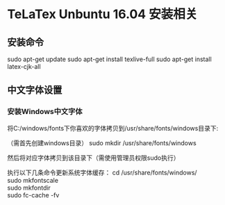# TeLaTex Unbuntu 16.04 安装相关

## 安装命令
sudo apt-get update
sudo apt-get install texlive-full
sudo apt-get install latex-cjk-all 
## 中文字体设置
### 安装Windows中文字体
将C:/windows/fonts下你喜欢的字体拷贝到/usr/share/fonts/windows目录下:

（需首先创建windows目录）
sudo mkdir /usr/share/fonts/windows

然后将对应字体拷贝到该目录下（需使用管理员权限sudo执行）

执行以下几条命令更新系统字体缓存：
cd /usr/share/fonts/windows/  
sudo mkfontscale  
sudo mkfontdir  
sudo fc-cache -fv